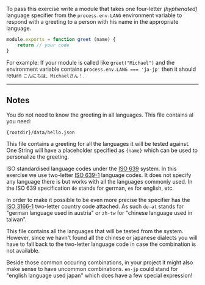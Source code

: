 To pass this exercise write a module that takes one four-letter
_(hyphenated)_ language specifier from the `process.env.LANG`  environment 
variable to respond with a greeting to a person with his name in the 
appropriate language.

```javascript
module.exports = function greet (name) {
    return // your code
}
```

For example: If your module is called like `greet("Michael")` and the 
environment variable contains `process.env.LANG === 'ja-jp'` then it should 
return `こんにちは、Michaelさん！`.

---

## Notes

You do not need to know the greeting in all languages. This file contains al 
you need:

    {rootdir}/data/hello.json

This file contains a greeting for all the languages it will be tested against. One String will have a placeholder specified as `{name}` which can be used to
personalize the greeting.

ISO standardised language codes under the [ISO 639] system. In this exercise 
we use two-letter [ISO 639-1] language codes. It does not specify any language 
there is but works with all the languages commonly used. In the ISO 639
specification `de` stands for german, `en` for english, etc.

In order to make it possible to be even more precise the specifier has the
[ISO 3166-1] two-letter country code attached. As such `de-at` stands for 
"german language used in austria" or `zh-tw` for "chinese language used in 
taiwan".

This file contains all the languages that will be tested from the system. 
However, since we havn't found all the chinese or japanese dialects you
will have to fall back to the two-letter language code in case the combination
is not available.

Beside those common occuring combinations, in your project it might also 
make sense to have uncommon combinations. `en-jp` could stand for "english 
language used japan" which does have a few special expression!

[ISO 639]: https://en.wikipedia.org/wiki/ISO_639 
[ISO 639-1]: https://en.wikipedia.org/wiki/ISO_639-1
[ISO 3166-1]: https://en.wikipedia.org/wiki/ISO_3166-1
